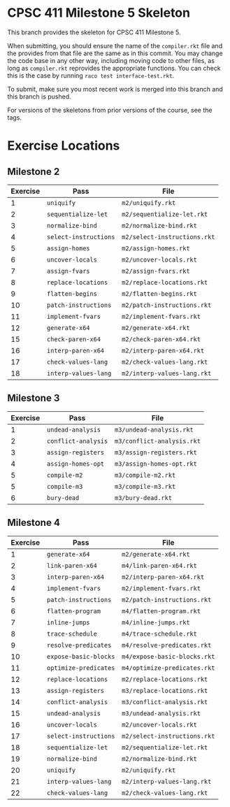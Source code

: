 # CPSC 411 Milestone 5 Skeleton
This branch provides the skeleton for CPSC 411 Milestone 5.

When submitting, you should ensure the name of the `compiler.rkt` file and the
provides from that file are the same as in this commit.
You may change the code base in any other way, including moving code to other
files, as long as `compiler.rkt` reprovides the appropriate functions.
You can check this is the case by running `raco test interface-test.rkt`.

To submit, make sure you most recent work is merged into this branch and this
branch is pushed.

For versions of the skeletons from prior versions of the course, see the tags.

# Exercise Locations

## Milestone 2

| Exercise | Pass                    | File                         |
|----------|-------------------------|------------------------------|
| 1        | `uniquify`             |  `m2/uniquify.rkt`            |
| 2        | `sequentialize-let`    |  `m2/sequentialize-let.rkt`   |
| 3        | `normalize-bind`       |  `m2/normalize-bind.rkt`      |
| 4        | `select-instructions`  |  `m2/select-instructions.rkt` |
| 5        | `assign-homes`         |  `m2/assign-homes.rkt`        |
| 6        | `uncover-locals`       |  `m2/uncover-locals.rkt`      |
| 7        | `assign-fvars`         |  `m2/assign-fvars.rkt`        |
| 8        | `replace-locations`    |  `m2/replace-locations.rkt`   |
| 9        | `flatten-begins`       |  `m2/flatten-begins.rkt`      |
| 10       | `patch-instructions`   |  `m2/patch-instructions.rkt`  |
| 11       | `implement-fvars`      |  `m2/implement-fvars.rkt`     |
| 12       | `generate-x64`         |  `m2/generate-x64.rkt`        |
| 15       | `check-paren-x64`      |  `m2/check-paren-x64.rkt`     |
| 16       | `interp-paren-x64`     |  `m2/interp-paren-x64.rkt`    |
| 17       | `check-values-lang`    |  `m2/check-values-lang.rkt`   |
| 18       | `interp-values-lang`   |  `m2/interp-values-lang.rkt`  |

## Milestone 3

| Exercise | Pass                | File                       |
|----------|---------------------|----------------------------|
| 1        | `undead-analysis`   | `m3/undead-analysis.rkt`   |
| 2        | `conflict-analysis` | `m3/conflict-analysis.rkt` |
| 3        | `assign-registers`  | `m3/assign-registers.rkt`  |
| 4        | `assign-homes-opt`  | `m3/assign-homes-opt.rkt`  |
| 5        | `compile-m2`        | `m3/compile-m2.rkt`        |
| 5        | `compile-m3`        | `m3/compile-m3.rkt`        |
| 6        | `bury-dead`         | `m3/bury-dead.rkt`         |

## Milestone 4

| Exercise | Pass                  | File                         |
|----------|-----------------------|------------------------------|
| 1        | `generate-x64`        | `m2/generate-x64.rkt`        |
| 2        | `link-paren-x64`      | `m4/link-paren-x64.rkt`      |
| 3        | `interp-paren-x64`    | `m2/interp-paren-x64.rkt`    |
| 4        | `implement-fvars`     | `m2/implement-fvars.rkt`     |
| 5        | `patch-instructions`  | `m2/patch-instructions.rkt`  |
| 6        | `flatten-program`     | `m4/flatten-program.rkt`     |
| 7        | `inline-jumps`        | `m4/inline-jumps.rkt`        |
| 8        | `trace-schedule`      | `m4/trace-schedule.rkt`      |
| 9        | `resolve-predicates`  | `m4/resolve-predicates.rkt`  |
| 10       | `expose-basic-blocks` | `m4/expose-basic-blocks.rkt` |
| 11       | `optimize-predicates` | `m4/optimize-predicates.rkt` |
| 12       | `replace-locations`   | `m2/replace-locations.rkt`   |
| 13       | `assign-registers`    | `m3/replace-locations.rkt`   |
| 14       | `conflict-analysis`   | `m3/conflict-analysis.rkt`   |
| 15       | `undead-analysis`     | `m3/undead-analysis.rkt`     |
| 16       | `uncover-locals`      | `m2/uncover-locals.rkt`      |
| 17       | `select-instructions` | `m2/select-instructions.rkt` |
| 18       | `sequentialize-let`   | `m2/sequentialize-let.rkt`   |
| 19       | `normalize-bind`      | `m2/normalize-bind.rkt`      |
| 20       | `uniquify`            | `m2/uniquify.rkt`            |
| 21       | `interp-values-lang`  | `m2/interp-values-lang.rkt`  |
| 22       | `check-values-lang`   | `m2/check-values-lang.rkt`   |
